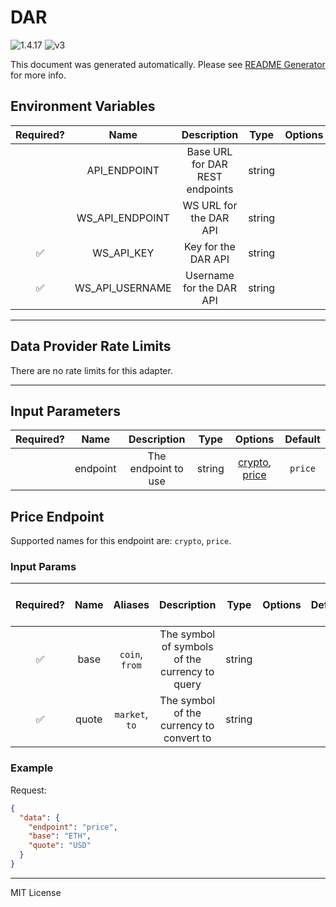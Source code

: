 # DAR

![1.4.17](https://img.shields.io/github/package-json/v/goplugin/external-adapters-js?filename=packages/sources/dar/package.json) ![v3](https://img.shields.io/badge/framework%20version-v3-blueviolet)

This document was generated automatically. Please see [README Generator](../../scripts#readme-generator) for more info.

## Environment Variables

| Required? |      Name       |           Description           |  Type  | Options |                    Default                     |
| :-------: | :-------------: | :-----------------------------: | :----: | :-----: | :--------------------------------------------: |
|           |  API_ENDPOINT   | Base URL for DAR REST endpoints | string |         | `https://api-beta.digitalassetresearch.com/v2` |
|           | WS_API_ENDPOINT |     WS URL for the DAR API      | string |         | `wss://dar-ws-400ms.digitalassetresearch.com`  |
|    ✅     |   WS_API_KEY    |       Key for the DAR API       | string |         |                                                |
|    ✅     | WS_API_USERNAME |    Username for the DAR API     | string |         |                                                |

---

## Data Provider Rate Limits

There are no rate limits for this adapter.

---

## Input Parameters

| Required? |   Name   |     Description     |  Type  |                       Options                       | Default |
| :-------: | :------: | :-----------------: | :----: | :-------------------------------------------------: | :-----: |
|           | endpoint | The endpoint to use | string | [crypto](#price-endpoint), [price](#price-endpoint) | `price` |

## Price Endpoint

Supported names for this endpoint are: `crypto`, `price`.

### Input Params

| Required? | Name  |    Aliases     |                  Description                   |  Type  | Options | Default | Depends On | Not Valid With |
| :-------: | :---: | :------------: | :--------------------------------------------: | :----: | :-----: | :-----: | :--------: | :------------: |
|    ✅     | base  | `coin`, `from` | The symbol of symbols of the currency to query | string |         |         |            |                |
|    ✅     | quote | `market`, `to` |    The symbol of the currency to convert to    | string |         |         |            |                |

### Example

Request:

```json
{
  "data": {
    "endpoint": "price",
    "base": "ETH",
    "quote": "USD"
  }
}
```

---

MIT License
